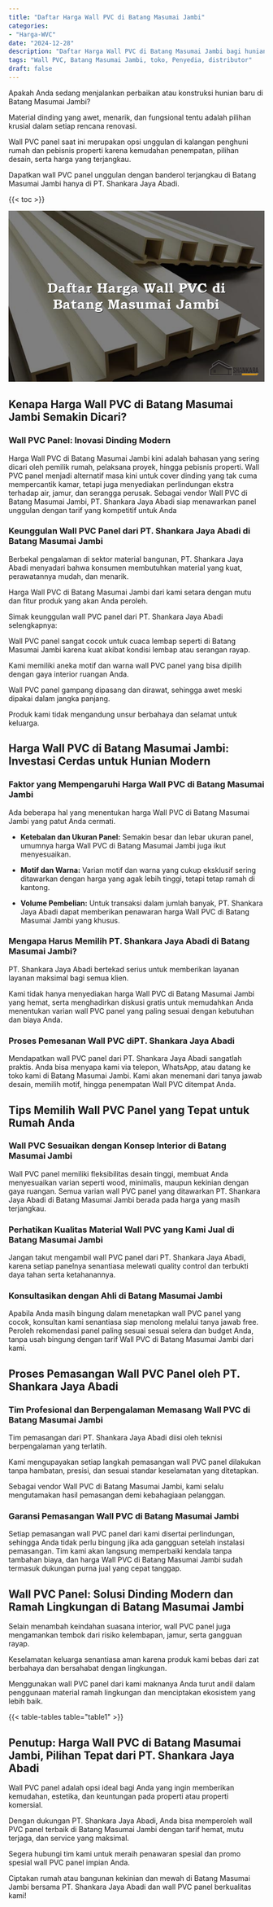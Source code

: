 ```yaml
---
title: "Daftar Harga Wall PVC di Batang Masumai Jambi"
categories: 
- "Harga-WVC"
date: "2024-12-28"
description: "Daftar Harga Wall PVC di Batang Masumai Jambi bagi hunian, kantor, serta ritel. Produk terbaik, variasi motif, warna modern, beserta jasa instalasi dikerjakan oleh tim ahli serta garansi resmi!|Servis penyediaan Wall PVC di Batang Masumai Jambi untuk kebutuhan rumah, kantor, maupun gerai, dengan produk berkualitas dan penempatan oleh tim berpengalaman serta garansi resmi.|Solusi Wall PVC di Batang Masumai Jambi yang terpercaya untuk hunian, office, dan toko, dengan produk berkualitas dan pemasangan oleh tim berpengalaman dan kepastian resmi.|Penyediaan Wall PVC di Batang Masumai Jambi bagi rumah, perkantoran, serta ritel, dengan panel terbaik dan penempatan oleh tim berpengalaman, lengkap beserta garansi resmi.}"
tags: "Wall PVC, Batang Masumai Jambi, toko, Penyedia, distributor"
draft: false
---
```


Apakah Anda sedang menjalankan perbaikan atau konstruksi hunian baru di Batang Masumai Jambi?

Material dinding yang awet, menarik, dan fungsional tentu adalah pilihan krusial dalam setiap rencana renovasi.

Wall PVC panel saat ini merupakan opsi unggulan di kalangan penghuni rumah dan pebisnis properti karena kemudahan penempatan, pilihan desain, serta harga yang terjangkau.

Dapatkan wall PVC panel unggulan dengan banderol terjangkau di Batang Masumai Jambi hanya di PT. Shankara Jaya Abadi.

{{< toc >}}

![Daftar Harga Wall PVC di Batang Masumai Jambi](/images/Harga-WVC/Daftar-Harga-Wall-PVC-di-Batang-Masumai-Jambi.png)


## Kenapa Harga Wall PVC di Batang Masumai Jambi Semakin Dicari?

### Wall PVC Panel: Inovasi Dinding Modern

Harga Wall PVC di Batang Masumai Jambi kini adalah bahasan yang sering dicari oleh pemilik rumah, pelaksana proyek, hingga pebisnis properti. Wall PVC panel menjadi alternatif masa kini untuk cover dinding yang tak cuma mempercantik kamar, tetapi juga menyediakan perlindungan ekstra terhadap air, jamur, dan serangga perusak. Sebagai vendor Wall PVC di Batang Masumai Jambi, PT. Shankara Jaya Abadi siap menawarkan panel unggulan dengan tarif yang kompetitif untuk Anda

### Keunggulan Wall PVC Panel dari PT. Shankara Jaya Abadi di Batang Masumai Jambi

Berbekal pengalaman di sektor material bangunan, PT. Shankara Jaya Abadi menyadari bahwa konsumen membutuhkan material yang kuat, perawatannya mudah, dan menarik.

Harga Wall PVC di Batang Masumai Jambi dari kami setara dengan mutu dan fitur produk yang akan Anda peroleh.

Simak keunggulan wall PVC panel dari PT. Shankara Jaya Abadi selengkapnya:

Wall PVC panel sangat cocok untuk cuaca lembap seperti di Batang Masumai Jambi karena kuat akibat kondisi lembap atau serangan rayap.

Kami memiliki aneka motif dan warna wall PVC panel yang bisa dipilih dengan gaya interior ruangan Anda.

Wall PVC panel gampang dipasang dan dirawat, sehingga awet meski dipakai dalam jangka panjang.

Produk kami tidak mengandung unsur berbahaya dan selamat untuk keluarga.

## Harga Wall PVC di Batang Masumai Jambi: Investasi Cerdas untuk Hunian Modern

### Faktor yang Mempengaruhi Harga Wall PVC di Batang Masumai Jambi

Ada beberapa hal yang menentukan harga Wall PVC di Batang Masumai Jambi yang patut Anda cermati.

- **Ketebalan dan Ukuran Panel:** Semakin besar dan lebar ukuran panel, umumnya harga Wall PVC di Batang Masumai Jambi juga ikut menyesuaikan.

- **Motif dan Warna:** Varian motif dan warna yang cukup eksklusif sering ditawarkan dengan harga yang agak lebih tinggi, tetapi tetap ramah di kantong.

- **Volume Pembelian:** Untuk transaksi dalam jumlah banyak, PT. Shankara Jaya Abadi dapat memberikan penawaran harga Wall PVC di Batang Masumai Jambi yang khusus.

### Mengapa Harus Memilih PT. Shankara Jaya Abadi di Batang Masumai Jambi?

PT. Shankara Jaya Abadi bertekad serius untuk memberikan layanan layanan maksimal bagi semua klien.

Kami tidak hanya menyediakan harga Wall PVC di Batang Masumai Jambi yang hemat, serta menghadirkan diskusi gratis untuk memudahkan Anda menentukan varian wall PVC panel yang paling sesuai dengan kebutuhan dan biaya Anda.

### Proses Pemesanan Wall PVC diPT. Shankara Jaya Abadi

Mendapatkan wall PVC panel dari PT. Shankara Jaya Abadi sangatlah praktis. Anda bisa menyapa kami via telepon, WhatsApp, atau datang ke toko kami di Batang Masumai Jambi. Kami akan menemani dari tanya jawab desain, memilih motif, hingga penempatan Wall PVC ditempat Anda.

## Tips Memilih Wall PVC Panel yang Tepat untuk Rumah Anda

### Wall PVC Sesuaikan dengan Konsep Interior di Batang Masumai Jambi

Wall PVC panel memiliki fleksibilitas desain tinggi, membuat Anda menyesuaikan varian seperti wood, minimalis, maupun kekinian dengan gaya ruangan. Semua varian wall PVC panel yang ditawarkan PT. Shankara Jaya Abadi di Batang Masumai Jambi berada pada harga yang masih terjangkau.

### Perhatikan Kualitas Material Wall PVC yang Kami Jual di Batang Masumai Jambi

Jangan takut mengambil wall PVC panel dari PT. Shankara Jaya Abadi, karena setiap panelnya senantiasa melewati quality control dan terbukti daya tahan serta ketahanannya.

### Konsultasikan dengan Ahli di Batang Masumai Jambi

Apabila Anda masih bingung dalam menetapkan wall PVC panel yang cocok, konsultan kami senantiasa siap menolong melalui tanya jawab free. Peroleh rekomendasi panel paling sesuai sesuai selera dan budget Anda, tanpa usah bingung dengan tarif Wall PVC di Batang Masumai Jambi dari kami.

## Proses Pemasangan Wall PVC Panel oleh PT. Shankara Jaya Abadi

### Tim Profesional dan Berpengalaman Memasang Wall PVC di Batang Masumai Jambi

Tim pemasangan dari PT. Shankara Jaya Abadi diisi oleh teknisi berpengalaman yang terlatih.

Kami mengupayakan setiap langkah pemasangan wall PVC panel dilakukan tanpa hambatan, presisi, dan sesuai standar keselamatan yang ditetapkan.

Sebagai vendor Wall PVC di Batang Masumai Jambi, kami selalu mengutamakan hasil pemasangan demi kebahagiaan pelanggan.

### Garansi Pemasangan Wall PVC di Batang Masumai Jambi

Setiap pemasangan wall PVC panel dari kami disertai perlindungan, sehingga Anda tidak perlu bingung jika ada gangguan setelah instalasi pemasangan. Tim kami akan langsung memperbaiki kendala tanpa tambahan biaya, dan harga Wall PVC di Batang Masumai Jambi sudah termasuk dukungan purna jual yang cepat tanggap.

## Wall PVC Panel: Solusi Dinding Modern dan Ramah Lingkungan di Batang Masumai Jambi

Selain menambah keindahan suasana interior, wall PVC panel juga mengamankan tembok dari risiko kelembapan, jamur, serta gangguan rayap.

Keselamatan keluarga senantiasa aman karena produk kami bebas dari zat berbahaya dan bersahabat dengan lingkungan.

Menggunakan wall PVC panel dari kami maknanya Anda turut andil dalam penggunaan material ramah lingkungan dan menciptakan ekosistem yang lebih baik.

{{< table-tables table="table1" >}}

## Penutup: Harga Wall PVC di Batang Masumai Jambi, Pilihan Tepat dari PT. Shankara Jaya Abadi

Wall PVC panel adalah opsi ideal bagi Anda yang ingin memberikan kemudahan, estetika, dan keuntungan pada properti atau properti komersial.

Dengan dukungan PT. Shankara Jaya Abadi, Anda bisa memperoleh wall PVC panel terbaik di Batang Masumai Jambi dengan tarif hemat, mutu terjaga, dan service yang maksimal.

Segera hubungi tim kami untuk meraih penawaran spesial dan promo spesial wall PVC panel impian Anda.

Ciptakan rumah atau bangunan kekinian dan mewah di Batang Masumai Jambi bersama PT. Shankara Jaya Abadi dan wall PVC panel berkualitas kami!